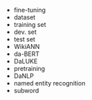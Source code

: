 - fine-tuning
- dataset
- training set
- dev. set
- test set
- WikiANN
- da-BERT
- DaLUKE
- pretraining
- DaNLP
- named entity recognition
- subword
